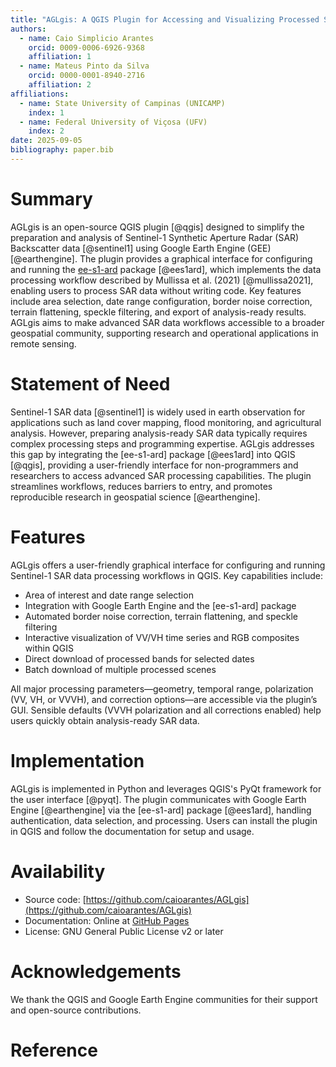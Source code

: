 ```yaml
---
title: "AGLgis: A QGIS Plugin for Accessing and Visualizing Processed Sentinel-1 SAR Data"
authors:
  - name: Caio Simplicio Arantes
    orcid: 0009-0006-6926-9368
    affiliation: 1
  - name: Mateus Pinto da Silva
    orcid: 0000-0001-8940-2716
    affiliation: 2
affiliations:
  - name: State University of Campinas (UNICAMP)
    index: 1
  - name: Federal University of Viçosa (UFV)
    index: 2
date: 2025-09-05
bibliography: paper.bib
---
```


# Summary

AGLgis is an open-source QGIS plugin [@qgis] designed to simplify the preparation and analysis of Sentinel-1 Synthetic Aperture Radar (SAR) Backscatter data [@sentinel1] using Google Earth Engine (GEE) [@earthengine]. The plugin provides a graphical interface for configuring and running the [ee-s1-ard](https://pypi.org/project/ee-s1-ard/) package [@ees1ard], which implements the data processing workflow described by Mullissa et al. (2021) [@mullissa2021], enabling users to process SAR data without writing code. Key features include area selection, date range configuration, border noise correction, terrain flattening, speckle filtering, and export of analysis-ready results. AGLgis aims to make advanced SAR data workflows accessible to a broader geospatial community, supporting research and operational applications in remote sensing.

# Statement of Need

Sentinel-1 SAR data [@sentinel1] is widely used in earth observation for applications such as land cover mapping, flood monitoring, and agricultural analysis. However, preparing analysis-ready SAR data typically requires complex processing steps and programming expertise. AGLgis addresses this gap by integrating the [ee-s1-ard] package [@ees1ard] into QGIS [@qgis], providing a user-friendly interface for non-programmers and researchers to access advanced SAR processing capabilities. The plugin streamlines workflows, reduces barriers to entry, and promotes reproducible research in geospatial science [@earthengine].

# Features

AGLgis offers a user-friendly graphical interface for configuring and running Sentinel-1 SAR data processing workflows in QGIS. Key capabilities include:

- Area of interest and date range selection
- Integration with Google Earth Engine and the [ee-s1-ard] package
- Automated border noise correction, terrain flattening, and speckle filtering
- Interactive visualization of VV/VH time series and RGB composites within QGIS
- Direct download of processed bands for selected dates
- Batch download of multiple processed scenes

All major processing parameters—geometry, temporal range, polarization (VV, VH, or VVVH), and correction options—are accessible via the plugin’s GUI. Sensible defaults (VVVH polarization and all corrections enabled) help users quickly obtain analysis-ready SAR data.

# Implementation

AGLgis is implemented in Python and leverages QGIS's PyQt framework for the user interface [@pyqt]. The plugin communicates with Google Earth Engine [@earthengine] via the [ee-s1-ard] package [@ees1ard], handling authentication, data selection, and processing. Users can install the plugin in QGIS and follow the documentation for setup and usage.

# Availability

- Source code: [https://github.com/caioarantes/AGLgis](https://github.com/caioarantes/AGLgis)
- Documentation: Online at [GitHub Pages](https://caioarantes.github.io/AGLgis/)
- License: GNU General Public License v2 or later

# Acknowledgements

We thank the QGIS and Google Earth Engine communities for their support and open-source contributions.

# Reference